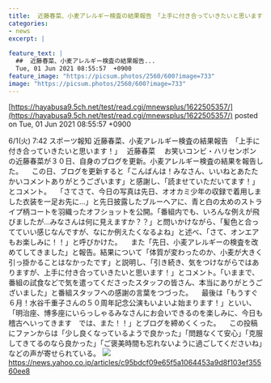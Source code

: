 ```yaml
---
title:  近藤春菜、小麦アレルギー検査の結果報告　「上手に付き合っていきたいと思います！」  
categories:
- news
excerpt: |
  
feature_text: |
  ##  近藤春菜、小麦アレルギー検査の結果報告...
  Tue, 01 Jun 2021 08:55:57  +0900
feature_image: "https://picsum.photos/2560/600?image=733"
image: "https://picsum.photos/2560/600?image=733"
---
```


[https://hayabusa9.5ch.net/test/read.cgi/mnewsplus/1622505357/](https://hayabusa9.5ch.net/test/read.cgi/mnewsplus/1622505357/)
posted on Tue, 01 Jun 2021 08:55:57  +0900

<!--more-->

6/1(火) 7:42 スポーツ報知 近藤春菜、小麦アレルギー検査の結果報告　「上手に付き合っていきたいと思います！」　 近藤春菜 　お笑いコンビ・ハリセンボンの近藤春菜が３０日、自身のブログを更新。小麦アレルギー検査の結果を報告した。 　この日、ブログを更新すると「こんばんは！みなさん、いいねとあたたかいコメントありがとうございます」と感謝し、「読ませていただいてます！」とコメント。 　「さてさて、今日の写真は先日、オオカミ少年の収録で着用しました衣装を一足お先に…」と先日披露したブルーヘアに、青と白の太めのストライプ柄コートを羽織ったオフショットを公開。「番組内でも、いろんな例えが飛びましたが…みなさんは何に見えますか？？」と問いかけながら、「髪色と合ってていい感じなんですが、なにか例えたくなるよね」と述べ、「さて、オンエアもお楽しみに！！」と呼びかけた。 　また「先日、小麦アレルギーの検査を改めてしてきました」と報告。結果について「体質が変わったのか、小麦が大きく引っ掛かることはなかったです」と説明し、「引き続き、気をつけながらではありますが、上手に付き合っていきたいと思います！」とコメント。「いままで、番組の試食などで気を遣ってくださったスタッフの皆さん、本当にありがとうございました」と番組スタッフへの感謝の言葉をつづった。 　最後は「もうすぐ６月！水谷千重子さんの５０周年記念公演もいよいよ始まります！」といい、「明治座、博多座にいらっしゃるみなさんにお会いできるのを楽しみに、今日も稽古へいってきます　では、また！！」とブログを締めくくった。 　この投稿にファンからは「少し良くなっているようで良かった」「問題なくて安心」「克服してきてるのなら良かった」「ご褒美時間も忘れないように過ごしてくださいね」などの声が寄せられている。 ![](https://amd-pctr.c.yimg.jp/r/iwiz-amd/20210601-05311176-sph-000-2-view.jpg) https://news.yahoo.co.jp/articles/c95bdcf09e65f5a1064453a9d8f103ef35560ee8
